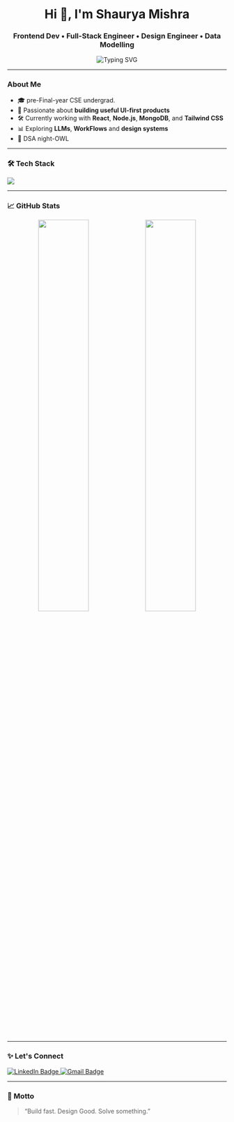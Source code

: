 <h1 align="center">Hi 👋, I'm Shaurya Mishra</h1>
<h3 align="center">Frontend Dev • Full-Stack Engineer • Design Engineer • Data Modelling </h3>

<p align="center">
  <img src="https://readme-typing-svg.herokuapp.com?font=Fira+Code&weight=500&size=22&pause=1000&color=00FFD9&center=true&vCenter=true&width=435&lines=Chilling+and+coding.;Full-stack+developer+%F0%9F%92%BB;" alt="Typing SVG" />
</p>

---

###  About Me

- 🎓 pre-Final-year CSE undergrad. 
- 🎯 Passionate about **building useful UI-first products**  
- 🛠️ Currently working with **React**, **Node.js**, **MongoDB**, and **Tailwind CSS**  
- 📊 Exploring **LLMs**, **WorkFlows** and **design systems**    
- 🧠 DSA night-OWL

---



### 🛠 Tech Stack

<img src="https://skillicons.dev/icons?i=react,tailwind,nodejs,express,mongodb,vite,python,streamlit,js,ts,git,github,firebase,docker" />

---

### 📈 GitHub Stats

<p align="center">
  <img width="48%" src="https://github-readme-stats.vercel.app/api?username=winshaurya1&show_icons=true&theme=tokyonight" />
  <img width="48%" src="https://github-readme-stats.vercel.app/api/top-langs/?username=winshaurya1&layout=compact&theme=tokyonight" />
</p>

---

### ✨ Let's Connect
<p align="left">
  <a href="https://linkedin.com/in/shaurya-mishra-0b4751204" target="_blank">
    <img src="https://img.shields.io/badge/LinkedIn-%230077B5.svg?&style=for-the-badge&logo=linkedin&logoColor=white" alt="LinkedIn Badge"/>
  </a>
  <a href="mailto:winshaurya9@gmail.com" target="_blank">
    <img src="https://img.shields.io/badge/Email-D14836?style=for-the-badge&logo=gmail&logoColor=white" alt="Gmail Badge"/>
  </a>
</p>

</p>

---

### 🧠 Motto

> “Build fast. Design Good. Solve something.”

